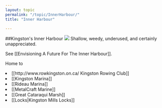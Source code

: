 ```yaml
---
layout: topic
permalink: "/topic/InnerHarbour/"
title: "Inner Harbour"

---
```


##Kingston's Inner Harbour
<img src="http://k7Waterfront.org/Images/InnerHarbour500.jpg" class="floatright">
Shallow, weedy, underused, and certainly unappreciated.

See [[Envisioning A Future For The Inner Harbour]].

Home to
<li> [[http://www.rowkingston.on.ca/ Kingston Rowing Club]]
<li> [[Kingston Marina]]
<li> [[Rideau Marina]]
<li> [[MetalCraft Marine]]
<li> [[Great Cataraqui Marsh]]
<li> [[Locks|Kingston Mills Locks]]



